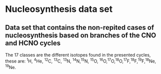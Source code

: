 # Nucleosynthesis data set
## Data set that contains the non-repited cases of nucleosynthesis based on branches of the CNO and HCNO cycles

The 17 classes are the different isotopes found in the presented cycles, these are: <sup>1</sup>H, <sup>4</sup>He, <sup>12</sup>C, <sup>13</sup>C, <sup>13</sup>N, <sup>14</sup>N,<sup>15</sup>N, <sup>15</sup>O, <sup>16</sup>O,<sup>17</sup>O,<sup>18</sup>O,<sup>17</sup>F,<sup>18</sup>F,<sup>19</sup>F,<sup>18</sup>Ne, <sup>19</sup>Ne.
